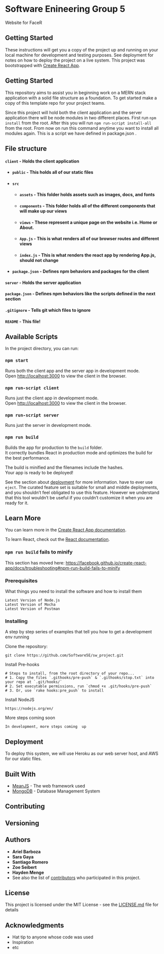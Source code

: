 # Software Enineering Group 5

Website for FaceR

## Getting Started

These instructions will get you a copy of the project up and running on your local machine for development and testing purposes. See deployment for notes on how to deploy the project on a live system.
This project was bootstrapped with [Create React App](https://github.com/facebook/create-react-app).

## Getting Started
This repository aims to assist you in beginning work on a MERN stack application with a solid file structure as a foundation. To get started make a copy of this template repo for your project teams. 

Since this project will hold both the client application and the server application there will be node modules in two different places. First run `npm install` from the root. After this you will run `npm run-script install-all` from the root. From now on run this command anytime you want to install all modules again. This is a script we have defined in package.json .

## File structure
#### `client` - Holds the client application
- #### `public` - This holds all of our static files
- #### `src`
    - #### `assets` - This folder holds assets such as images, docs, and fonts
    - #### `components` - This folder holds all of the different components that will make up our views
    - #### `views` - These represent a unique page on the website i.e. Home or About.
    - #### `App.js` - This is what renders all of our browser routes and different views
    - #### `index.js` - This is what renders the react app by rendering App.js, should not change
- #### `package.json` - Defines npm behaviors and packages for the client
#### `server` - Holds the server application
#### `package.json` - Defines npm behaviors like the scripts defined in the next section
#### `.gitignore` - Tells git which files to ignore
#### `README` - This file!


## Available Scripts

In the project directory, you can run:

### `npm start`

Runs both the client app and the server app in development mode.<br>
Open [http://localhost:3000](http://localhost:3000) to view the client in the browser.

### `npm run-script client`

Runs just the client app in development mode.<br>
Open [http://localhost:3000](http://localhost:3000) to view the client in the browser.


### `npm run-script server`

Runs just the server in development mode.<br>


### `npm run build`

Builds the app for production to the `build` folder.<br>
It correctly bundles React in production mode and optimizes the build for the best performance.

The build is minified and the filenames include the hashes.<br>
Your app is ready to be deployed!

See the section about [deployment](https://facebook.github.io/create-react-app/docs/deployment) for more information.
have to ever use `eject`. The curated feature set is suitable for small and middle deployments, and you shouldn’t feel obligated to use this feature. However we understand that this tool wouldn’t be useful if you couldn’t customize it when you are ready for it.

## Learn More

You can learn more in the [Create React App documentation](https://facebook.github.io/create-react-app/docs/getting-started).

To learn React, check out the [React documentation](https://reactjs.org/).

### `npm run build` fails to minify

This section has moved here: https://facebook.github.io/create-react-app/docs/troubleshooting#npm-run-build-fails-to-minify

### Prerequisites

What things you need to install the software and how to install them

```
Latest Version of Node.js
Latest Version of Mocha
Latest Version of Postman

```

### Installing

A step by step series of examples that tell you how to get a development env running

Clone the repository:

```
git clone https://github.com/Software5E/sw_project.git
```

Install Pre-hooks

```
# Steps to install, from the root directory of your repo...
# 1. Copy the files `.githooks/pre-push` & `.githooks/stop.txt` into your repo at `.git/hooks/`
# 2. Set executable permissions, run `chmod +x .git/hooks/pre-push`
# 3. Or, use `rake hooks:pre_push` to install
```
Install NodeJS
```
https://nodejs.org/en/
```
More steps coming soon

```
In development, more steps coming  up
```

## Deployment

To deploy this system, we will use Heroku as our web server host, and AWS for our static files.

## Built With

* [MeanJS](http://meanjs.org/) - The web framework used
* [MongoDB](https://www.mongodb.com/) - Database Management System


## Contributing

## Versioning

## Authors

* **Ariel Barboza**
* **Sara Gaya**
* **Santiago Romero**
* **Zoe Seibert**
* **Hayden Menge**
* See also the list of [contributors](https://github.com/orgs/Software5E/people) who participated in this project.

## License

This project is licensed under the MIT License - see the [LICENSE.md](LICENSE.md) file for details

## Acknowledgments

* Hat tip to anyone whose code was used
* Inspiration
* etc

